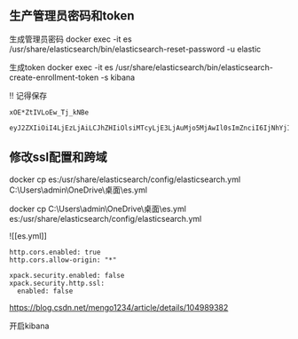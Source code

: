 
## 生产管理员密码和token

生成管理员密码
docker exec -it es /usr/share/elasticsearch/bin/elasticsearch-reset-password -u elastic

生成token
docker exec -it es /usr/share/elasticsearch/bin/elasticsearch-create-enrollment-token -s kibana

!! 记得保存

```
xOE*ZtIVLoEw_Tj_kNBe
```

```
eyJ2ZXIiOiI4LjEzLjAiLCJhZHIiOlsiMTcyLjE3LjAuMjo5MjAwIl0sImZnciI6IjNhYjIxMjFjZTg4Yjc1MmVmNjAwZmMwNDIxN2FhN2ZlYTVhYjBjMDcyYTM4NTQxMWI4MTVhZWMzOTBhNjIwODYiLCJrZXkiOiIwbmJDbTQ4QjJocVpCSlpXcDBmdjpoUmtZWW51SlR3V1pFQmJGVDQ0NW1BIn0=
```


## 修改ssl配置和跨域

docker cp es:/usr/share/elasticsearch/config/elasticsearch.yml C:\Users\admin\OneDrive\桌面\es.yml

docker cp C:\Users\admin\OneDrive\桌面\es.yml es:/usr/share/elasticsearch/config/elasticsearch.yml


![[es.yml]]


```
http.cors.enabled: true
http.cors.allow-origin: "*"

xpack.security.enabled: false
xpack.security.http.ssl:
  enabled: false
```

https://blog.csdn.net/mengo1234/article/details/104989382


开启kibana